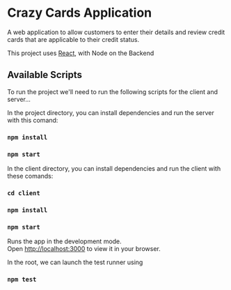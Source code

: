 # Crazy Cards Application

A web application to allow customers to enter their details and review credit cards that are applicable to their credit status.

This project uses [React](https://github.com/facebook/create-react-app),
with Node on the Backend

## Available Scripts

To run the project we'll need to run the following scripts for the client and server...

In the project directory, you can install dependencies and run the server with this comand:

### `npm install`
### `npm start`

In the client directory, you can install dependencies and run the client with these comands:

### `cd client` 
### `npm install`
### `npm start`

Runs the app in the development mode.\
Open [http://localhost:3000](http://localhost:3000) to view it in your browser.


In the root, we can launch the test runner using
### `npm test`
